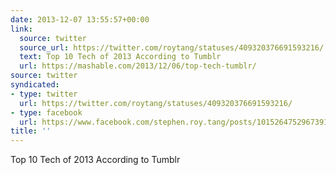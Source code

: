 ```yaml
---
date: 2013-12-07 13:55:57+00:00
link:
  source: twitter
  source_url: https://twitter.com/roytang/statuses/409320376691593216/
  text: Top 10 Tech of 2013 According to Tumblr
  url: https://mashable.com/2013/12/06/top-tech-tumblr/
source: twitter
syndicated:
- type: twitter
  url: https://twitter.com/roytang/statuses/409320376691593216/
- type: facebook
  url: https://www.facebook.com/stephen.roy.tang/posts/10152647529673912
title: ''
---
```


Top 10 Tech of 2013 According to Tumblr